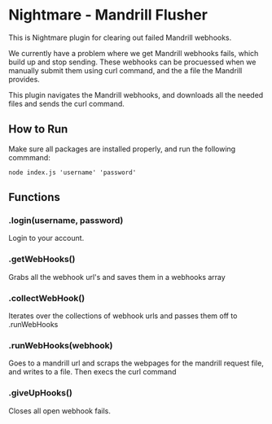 Nightmare - Mandrill Flusher
================


This is Nightmare plugin for clearing out failed Mandrill webhooks. 

We currently have a problem where we get Mandrill webhooks fails, which build up and stop sending. 
These webhooks can be procuessed when we manually submit them using curl command, 
and the a file the Mandrill provides.

This plugin navigates the Mandrill webhooks, and downloads all the needed files and sends the curl command.


How to Run
----------
Make sure all packages are installed properly, and run the following commmand:

`node index.js 'username' 'password'`


Functions
---------

### .login(username, password)

Login to your account.

### .getWebHooks()

Grabs all the webhook url's and saves them in a webhooks array

### .collectWebHook()

Iterates over the collections of webhook urls and passes them off to .runWebHooks

### .runWebHooks(webhook)

Goes to a mandrill url and scraps the webpages for the mandrill request file, and writes to a file.
Then execs the curl command

### .giveUpHooks()

Closes all open webhook fails.

